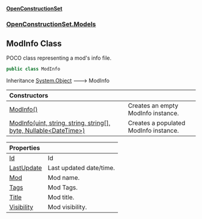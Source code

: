 #### [OpenConstructionSet](index 'index')
### [OpenConstructionSet.Models](index#OpenConstructionSet_Models 'OpenConstructionSet.Models')
## ModInfo Class
POCO class representing a mod's info file.  
```csharp
public class ModInfo
```

Inheritance [System.Object](https://docs.microsoft.com/en-us/dotnet/api/System.Object 'System.Object') &#129106; ModInfo  

| Constructors | |
| :--- | :--- |
| [ModInfo()](s19xc+HVBinN1iS2sX+9MQ 'OpenConstructionSet.Models.ModInfo.ModInfo()') | Creates an empty ModInfo instance.<br/> |
| [ModInfo(uint, string, string, string[], byte, Nullable&lt;DateTime&gt;)](ViuhQEcgqeHrxp7PT9_scw 'OpenConstructionSet.Models.ModInfo.ModInfo(uint, string, string, string[], byte, System.Nullable&lt;System.DateTime&gt;)') | Creates a populated ModInfo instance.<br/> |

| Properties | |
| :--- | :--- |
| [Id](1A9td4kfjIYAgi2hjiqDdA 'OpenConstructionSet.Models.ModInfo.Id') | Id<br/> |
| [LastUpdate](6c54zrrhu3AHI3N4b93wIg 'OpenConstructionSet.Models.ModInfo.LastUpdate') | Last updated date/time.<br/> |
| [Mod](jBDe7bfGcRR9LrRZrseBPw 'OpenConstructionSet.Models.ModInfo.Mod') | Mod name.<br/> |
| [Tags](YQ9vPtjNxGEqqu1UhNhTnw 'OpenConstructionSet.Models.ModInfo.Tags') | Mod Tags.<br/> |
| [Title](E0zTS+YbireTI4Kn1ZvG+g 'OpenConstructionSet.Models.ModInfo.Title') | Mod title.<br/> |
| [Visibility](+pfqJwVIRFxxF+QENGVyaA 'OpenConstructionSet.Models.ModInfo.Visibility') | Mod visibility.<br/> |
